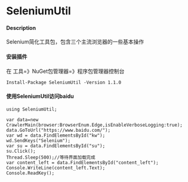 # SeleniumUtil

#### Description
Selenium简化工具包，包含三个主流浏览器的一些基本操作
#### 安装插件
在 工具=》NuGet包管理器=》程序包管理器控制台 

```
Install-Package SeleniumUtil -Version 1.1.0
```
#### 使用SeleniumUtil访问baidu

```
using SeleniumUtil;

var data=new CrawlerMain(browser:BrowserEnum.Edge,isEnableVerboseLogging:true);
data.GoToUrl("https://www.baidu.com/");
var wd = data.FindElementsById("kw");
wd.SendKeys("Selenium");
var su = data.FindElementsById("su");
su.Click();
Thread.Sleep(500);//等待界面加载完成
var content_left = data.FindElementsById("content_left");
Console.WriteLine(content_left.Text);
Console.ReadKey();

```

